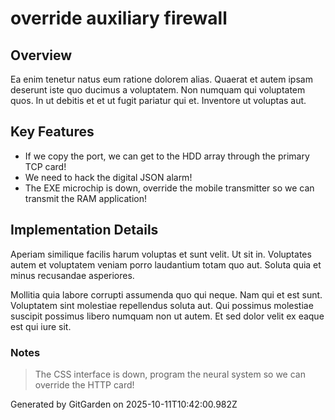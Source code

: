 # override auxiliary firewall

## Overview
Ea enim tenetur natus eum ratione dolorem alias. Quaerat et autem ipsam deserunt iste quo ducimus a voluptatem. Non numquam qui voluptatem quos. In ut debitis et et ut fugit pariatur qui et. Inventore ut voluptas aut.

## Key Features
- If we copy the port, we can get to the HDD array through the primary TCP card!
- We need to hack the digital JSON alarm!
- The EXE microchip is down, override the mobile transmitter so we can transmit the RAM application!

## Implementation Details
Aperiam similique facilis harum voluptas et sunt velit. Ut sit in. Voluptates autem et voluptatem veniam porro laudantium totam quo aut. Soluta quia et minus recusandae asperiores.
 Mollitia quia labore corrupti assumenda quo qui neque. Nam qui et est sunt. Voluptatem sint molestiae repellendus soluta aut. Qui possimus molestiae suscipit possimus libero numquam non ut autem. Et sed dolor velit ex eaque est qui iure sit.

### Notes
> The CSS interface is down, program the neural system so we can override the HTTP card!

Generated by GitGarden on 2025-10-11T10:42:00.982Z